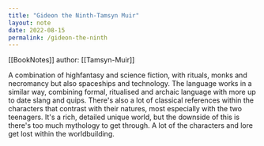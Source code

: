 ```yaml
---
title: "Gideon the Ninth-Tamsyn Muir"
layout: note
date: 2022-08-15
permalink: /gideon-the-ninth
---
```


[[BookNotes]] author: [[Tamsyn-Muir]]

A combination of highfantasy and science fiction, with rituals, monks and necromancy but also spaceships and technology. The language works in a similar way, combining formal, ritualised and archaic language with more up to date slang and quips. There's also a lot of classical references within the characters that contrast with their natures, most especially with the two teenagers. It's a rich, detailed unique world, but the downside of this is there's too much mythology to get through. A lot of the characters and lore get lost within the worldbuilding.
